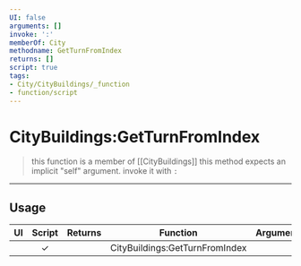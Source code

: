 ```yaml
---
UI: false
arguments: []
invoke: ':'
memberOf: City
methodname: GetTurnFromIndex
returns: []
script: true
tags:
- City/CityBuildings/_function
- function/script
---
```

# CityBuildings:GetTurnFromIndex
> this function is a member of [[CityBuildings]]
> this method expects an implicit "self" argument. invoke it with `:`
-----
## Usage
|  UI | Script | Returns | Function | Arguments |
|:---:|:------:|-------:|:--------:|:---------|
| |✓||CityBuildings:GetTurnFromIndex||
